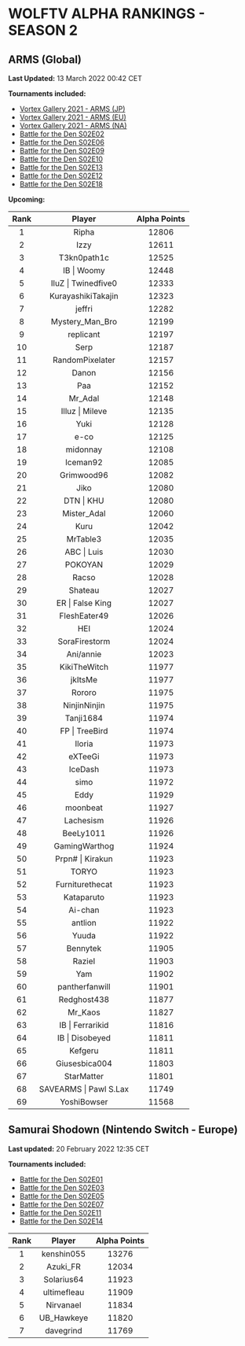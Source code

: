 # WOLFTV ALPHA RANKINGS - SEASON 2

## ARMS (Global)

__Last Updated:__ 13 March 2022 00:42 CET

__Tournaments included:__

- [Vortex Gallery 2021 - ARMS (JP)](https://smash.gg/tournament/vortex-gallery-2021/event/arms-japan/overview)
- [Vortex Gallery 2021 - ARMS (EU)](https://smash.gg/tournament/vortex-gallery-2021/event/arms-eu/overview)
- [Vortex Gallery 2021 - ARMS (NA)](https://smash.gg/tournament/vortex-gallery-2021/event/arms-na/overview)
- [Battle for the Den S02E02](https://challonge.com/BattleDen_S02E02)
- [Battle for the Den S02E06](https://challonge.com/BattleDen_S02E06)
- [Battle for the Den S02E09](https://challonge.com/BattleDen_S02E09)
- [Battle for the Den S02E10](https://challonge.com/BattleDen_S02E10)
- [Battle for the Den S02E13](https://challonge.com/BattleDen_S02E13)
- [Battle for the Den S02E12](https://challonge.com/BattleDen_S02E12)
- [Battle for the Den S02E18](https://challonge.com/BattleDen_S02E18)

__Upcoming:__

Rank | Player | Alpha Points
:---: | :----: | :----:
1 | Ripha | 12806
2 | Izzy | 12611
3 | T3kn0path1c | 12525
4 | IB \| Woomy | 12448
5 | IluZ \| Twinedfive0 | 12333
6 | KurayashikiTakajin | 12323
7 | jeffri | 12282
8 | Mystery_Man_Bro | 12199
9 | replicant | 12197
10 | Serp | 12187
11 | RandomPixelater | 12157
12 | Danon | 12156
13 | Paa | 12152
14 | Mr_Adal | 12148
15 | Illuz \| Mileve | 12135
16 | Yuki | 12128
17 | e-co | 12125
18 | midonnay | 12108
19 | Iceman92 | 12085
20 | Grimwood96 | 12082
21 | Jiko | 12080
22 | DTN \| KHU | 12080
23 | Mister_Adal | 12060
24 | Kuru | 12042
25 | MrTable3 | 12035
26 | ABC \| Luis | 12030
27 | POKOYAN | 12029
28 | Racso | 12028
29 | Shateau | 12027
30 | ER \| False King | 12027
31 | FleshEater49 | 12026
32 | HEI | 12024
33 | SoraFirestorm | 12024
34 | Ani/annie | 12023
35 | KikiTheWitch | 11977
36 | jkItsMe | 11977
37 | Rororo | 11975
38 | NinjinNinjin | 11975
39 | Tanji1684 | 11974
40 | FP \| TreeBird | 11974
41 | Iloria | 11973
42 | eXTeeGi | 11973
43 | IceDash | 11973
44 | simo | 11972
45 | Eddy | 11929
46 | moonbeat | 11927
47 | Lachesism | 11926
48 | BeeLy1011 | 11926
49 | GamingWarthog | 11924
50 | Prpn# \| Kirakun | 11923
51 | TORYO | 11923
52 | Furniturethecat | 11923
53 | Kataparuto | 11923
54 | Ai-chan | 11923
55 | antlion | 11922
56 | Yuuda | 11922
57 | Bennytek | 11905
58 | RazieI | 11903
59 | Yam | 11902
60 | pantherfanwill | 11901
61 | Redghost438 | 11877
62 | Mr_Kaos | 11827
63 | IB \| Ferrarikid | 11816
64 | IB \| Disobeyed | 11811
65 | Kefgeru | 11811
66 | Giusesbica004 | 11803
67 | StarMatter | 11801
68 | SAVEARMS \| Pawl S.Lax | 11749
69 | YoshiBowser | 11568

## Samurai Shodown (Nintendo Switch - Europe)

__Last updated:__ 20 February 2022 12:35 CET

__Tournaments included:__

- [Battle for the Den S02E01](https://challonge.com/BattleDen_S02E01)  
- [Battle for the Den S02E03](https://challonge.com/BattleDen_S02E03)  
- [Battle for the Den S02E05](https://challonge.com/BattleDen_S02E05)
- [Battle for the Den S02E07](https://challonge.com/BattleDen_S02E07)
- [Battle for the Den S02E11](https://challonge.com/BattleDen_S02E11)
- [Battle for the Den S02E14](https://challonge.com/BattleDen_S02E14)

Rank | Player | Alpha Points
:---: | :----: | :----:
1 | kenshin055 | 13276
2 | Azuki_FR | 12034
3 | Solarius64 | 11923
4 | ultimefleau | 11909
5 | Nirvanael | 11834
6 | UB_Hawkeye | 11820
7 | davegrind | 11769
